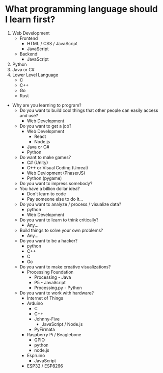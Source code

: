 # What programming language should I learn first?

1. Web Development
    * Frontend
      * HTML / CSS / JavaScript
      * JavaScript
    * Backend
      * JavaScript
1. Python
1. Java or C#
1. Lower Level Language
    * C
    * C++
    * Go
    * Rust
  
* Why are you learning to program?
  * Do you want to build cool things that other people can easily access and use?
    * Web Development
  * Do you want to get a job?
    * Web Development
      * React
      * Node.js
    * Java or C#
    * Python
  * Do want to make games?
    * C# (Unity)
    * C++ or Visual Coding (Unreal)
    * Web Devlopment (PhaserJS)
    * Python (pygame)
  * Do you want to impress somebody?
  * You have a billion dollar idea?
    * Don't learn to code
    * Pay someone else to do it...
  * Do you want to analyze / process / visualize data?
    * python
    * Web Development
  * Do you want to learn to think critically?
    * Any...
  * Build things to solve your own problems?
    * Any...
  * Do you want to be a hacker?
    * python
    * C++
    * C
    * Go
  * Do you want to make creative visualizations?
    * Processing Foundation
      * Processing - Java
      * P5 - JavaScript
      * Processing.py - Python
  * Do you want to work with hardware?
    * Internet of Things
    * Arduino
      * C
      * C++
      * Johnny-Five
        * JavaScript / Node.js
      * PyFirmata
    * Raspberry Pi / Beaglebone
      * GPIO
      * python
      * node.js
    * Espruino
      * JavaScript
    * ESP32 / ESP8266